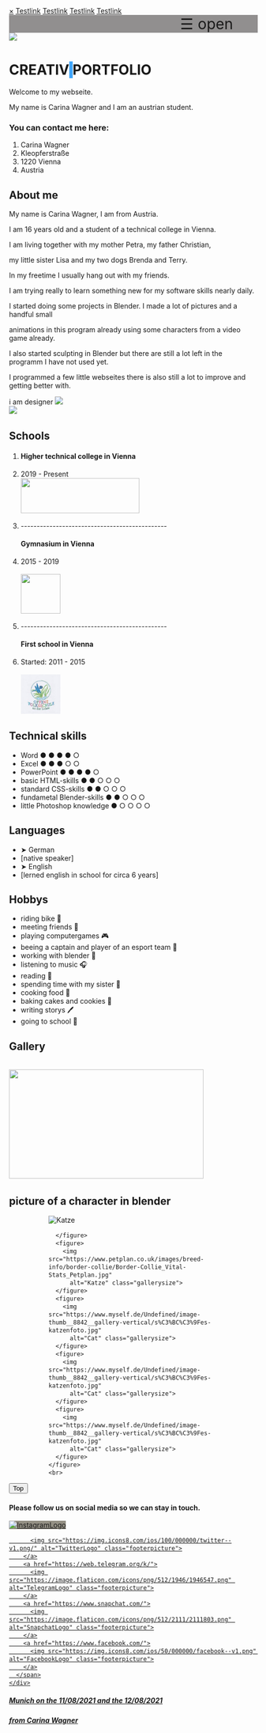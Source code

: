 <html lang="en">

<head>
  <meta charset="UTF-8">
  <link rel="stylesheet" type="text/css" href="main.css">
  <style>
    @import url('https://fonts.googleapis.com/css2?family=Nunito+Sans:ital@0;1&display=swap');
  </style>
</head>
<header>
  <title>Carina's Webseite</title>
</header>

<body>
  <div id="mySidenav" class="sidenav">
    <a href="javascript:void(0)" class="closebtn" onclick="closeNav()">&times;</a>
    <a href="test.html">Testlink</a>
    <a href="test.html">Testlink</a>
    <a href="test.html">Testlink</a>
    <a href="test.html">Testlink</a>
  </div>
  <div style="background-color: rgb(145, 143, 143);text-align: right;">
    <span class="h1color" style="text-align:right;margin-right:50px;font-size:30px;cursor:pointer"
      onclick="openNav()">&#9776;
      open</span>
  </div>
  <script>
    function openNav() {
      document.getElementById("mySidenav").style.width = "250px";
    }

    function closeNav() {
      document.getElementById("mySidenav").style.width = "0";
    }
  </script>
  <div class="greenbackground center">
    <img src="https://www.bz-berlin.de/data/uploads/2017/08/dhcsbhsxoaaffzw_1503003345-768x432.jpg"
      class="border profilpicture">

  </div>
  <h1 class="margintop h1color center"><span class="white darkgreenback">CREATIV</span><span
      style="background-color: rgb(64, 166, 250);"> </span> <span class="bold h1color"
      style="background-color: white;">PORTFOLIO</span></h1>
  <p class="center zeropaddingandmargin">Welcome to my webseite.</p>
  <p class="center zeropaddingandmargin">My name is Carina Wagner and I am an austrian student.</p>
  <h3 class="center bold underline headingcolorgreen">You can contact me here:</h3>
  <ol class="zeropaddingandmargin noliststyle center">
    <li>Carina Wagner</li>
    <li>Kleopferstraße</li>
    <li>1220 Vienna</li>
    <li>Austria</li>
  </ol>
  <div class="greenbackground">
    <h2 class="white fivteenleft underline "> About me</h2>
  </div>
  <div class="greybackground">
    <p class="black margin zeropaddingandmargin">My name is Carina Wagner, I am from Austria.</p>
    <p class="black margin zeropaddingandmargin">I am 16 years old and a student of a technical college in Vienna.</p>
    <p class="black margin zeropaddingandmargin">I am living together with my mother Petra, my father Christian,</p>
    <p class="black margin zeropaddingandmargin">my little sister Lisa and my two dogs Brenda and Terry.</p>
    <p class="black margin zeropaddingandmargin">In my freetime I usually hang out with my friends.</p>
  </div>
  <div class="right greybackground">
    <p class="black zeropaddingandmargin">I am trying really to learn something new for my software skills nearly daily.
    </p>
    <p class="black zeropaddingandmargin">I started doing some projects in Blender. I made a lot of pictures and a
      handful small </p>
    <p class="black zeropaddingandmargin">animations in this program already using some characters from a video game
      already.</p>
    <p class="black zeropaddingandmargin">I also started sculpting in Blender but there are still a lot left in the
      programm I have not used
      yet.</p>
    <p class="black zeropaddingandmargin">I programmed a few little webseites there is also still a lot to improve and
      getting better with.
    </p>
  </div>
  <div class="container">
    <div>
      <span class="nowrap h1color">i am <span class="bold h1color">designer</span></span>
      <span class="nowrap container h1color">
        <img src="https://www.myself.de/Undefined/image-thumb__8842__gallery-vertical/s%C3%BC%C3%9Fes-katzenfoto.jpg"
          class="item">
      </span>
    </div>
    <div>
      <span class="nowrap container h1color">
        <img src="https://www.myself.de/Undefined/image-thumb__8842__gallery-vertical/s%C3%BC%C3%9Fes-katzenfoto.jpg"
          class="item">
      </span>
    </div>
  </div>
  <h2 class="underline headingcolorgreen">Schools</h2>
  <ol class="zeropaddingandmargin noliststyle center">
    <li>
      <h4 class="headingcolorgreen">Higher technical college in Vienna</h4>
    </li>
    <li> 2019 - Present</li>
    <a align="center" href="https://www.htl-donaustadt.at">
      <img
        src="https://upload.wikimedia.org/wikipedia/commons/thumb/f/f1/HTL_Donaustadt_Logo.svg/1200px-HTL_Donaustadt_Logo.svg.png"
        width="240" height="71,9">
    </a>
    <li>
      <p class="green">----------------------------------------------</p>
      <h4 class="headingcolorgreen">Gymnasium in Vienna</h4>
    </li>
    <li>2015 - 2019</li>
    <br>
    <a href="https://www.brg-seestadt.at/">
      <img src="https://bildungshub.wien/wp-content/uploads/2020/11/sim_see_logo.png" width="80" height="80">
    </a>
    <li>
      <p class="green">----------------------------------------------</p>
      <h4 class="headingcolorgreen">First school in Vienna</h4>
    </li>
    <li>Started: 2011 - 2015</li>
    <br>
    <a href="http://www.offene-volksschule-an-der-lobau.at/Startseite/">
      <img src="https://github.com/CarinaMarieWagner/carinawagner.github.io/blob/main/Download.jpeg?raw=true" width="80"
        height="80">
    </a>
  </ol>
  <h2 class="underline headingcolorgreen">Technical skills</h2>
  <ul class="zeropaddingandmargin noliststyle center">
    <li>Word ● ● ● ● ○</li>
    <li>Excel ● ● ● ○ ○</li>
    <li>PowerPoint ● ● ● ● ○</li>
    <li>basic HTML-skills ● ● ○ ○ ○</li>
    <li>standard CSS-skills ● ● ○ ○ ○</li>
    <li>fundametal Blender-skills ● ● ○ ○ ○</li>
    <li>little Photoshop knowledge ● ○ ○ ○ ○</li>
  </ul>
  <h2 class="underline headingcolorgreen"> Languages</h2>
  <ul class="zeropaddingandmargin noliststyle center">
    <li>➤ German</li>
    <li>[native speaker]</li>
    <li>➤ English</li>
    <li>[lerned english in school for circa 6 years]</li>
  </ul>
  <h2 class="underline headingcolorgreen">Hobbys</h2>
  <ul class="zeropaddingandmargin noliststyle center">
    <li>︁riding bike 🚴︁</li>
    <li>meeting friends 👤︁</li>
    <li>︁playing computergames 🎮︁</li>
    <li>beeing a captain and player of an esport team 🏅︁</li>
    <li>working with blender 🎥︁</li>
    <li>listening to music 🎧︁</li>
    <li>reading 📖︁</li>
    <li>spending time with my sister 🏓︁</li>
    <li>cooking food 🍴︁</li>
    <li>baking cakes and cookies 🍪</li>
    <li>writing storys 🖊️</li>
    <li>going to school 🏫</li>
  </ul>
  <div class="greenbackground">
    <h2 class="hundredleft whitetwo headingcolorgreen">Gallery</h2>
  </div>
  <div class="greybackground">
    <br>
    <div class="post tenleft">
      <img
        src="https://media.discordapp.net/attachments/830539932828172319/869345669100474388/connileinposeplatzhalter.png"
        width="394" height="221">
      <div class="post-s">
        <h2>picture of a character in blender</h2>
      </div>
    </div>
    <!--https://media.discordapp.net/attachments/830539932828172319/865326666707107840/Versuch2.png -->
    <!--https://media.discordapp.net/attachments/750671753784852520/865324488022687754/Versuch5.png -->
    <figure id="gallery">
      <figure>
        <img src="https://www.myself.de/Undefined/image-thumb__8842__gallery-vertical/s%C3%BC%C3%9Fes-katzenfoto.jpg"
          alt="Katze" class="gallerysize">

      </figure>
      <figure>
        <img src="https://www.petplan.co.uk/images/breed-info/border-collie/Border-Collie_Vital-Stats_Petplan.jpg"
          alt="Katze" class="gallerysize">
      </figure>
      <figure>
        <img src="https://www.myself.de/Undefined/image-thumb__8842__gallery-vertical/s%C3%BC%C3%9Fes-katzenfoto.jpg"
          alt="Cat" class="gallerysize">
      </figure>
      <figure>
        <img src="https://www.myself.de/Undefined/image-thumb__8842__gallery-vertical/s%C3%BC%C3%9Fes-katzenfoto.jpg"
          alt="Cat" class="gallerysize">
      </figure>
      <figure>
        <img src="https://www.myself.de/Undefined/image-thumb__8842__gallery-vertical/s%C3%BC%C3%9Fes-katzenfoto.jpg"
          alt="Cat" class="gallerysize">
      </figure>
    </figure>
    <br>
  </div>
  <div class="box">
    <div class="mitte">
      <button onclick="topFunction()" id="myBtn" title="Go to top">Top</button>
    </div>
  </div>
</body>
<script>

  mybutton = document.getElementById("myBtn");
  window.onscroll = function () {
    scrollFunction()
  }
  function scrollFunction() {
    if (document.body.scrollTop > 20 || document.documentElement.scrollTop > 20) {
      mybutton.style.display = "block"
    } else {
      mybutton.style.display = "none";
    }
  }
  function topFunction() {
    document.body.scrollTop = 0;
    document.documentElement.scrollTop = 0;
  }
</script>
<footer>
  <div style="background-image:url(https://c.files.bbci.co.uk/12A9B/production/_111434467_gettyimages-1143489763.jpg);">
    <h4 class="center headingcolorgreen">Please follow us on social media so we can stay in touch.</h4>
    <div class="center">
      <span style="background-color: #938f83
      ;">
        <a href="https://www.instagram.com/">
          <img src="https://image.flaticon.com/icons/png/512/87/87390.png" alt="InstagramLogo" class="footerpicture ">
          <!--style="margin-left: 450px;"-->
        </a>
        <a href="https://twitter.com/">

          <img src="https://img.icons8.com/ios/100/000000/twitter--v1.png/" alt="TwitterLogo" class="footerpicture">
        </a>
        <a href="https://web.telegram.org/k/">
          <img src="https://image.flaticon.com/icons/png/512/1946/1946547.png" alt="TelegramLogo" class="footerpicture">
        </a>
        <a href="https://www.snapchat.com/">
          <img src="https://image.flaticon.com/icons/png/512/2111/2111803.png" alt="SnapchatLogo" class="footerpicture">
        </a>
        <a href="https://www.facebook.com/">
          <img src="https://img.icons8.com/ios/50/000000/facebook--v1.png" alt="FacebookLogo" class="footerpicture">
        </a>
      </span>
    </div>
  </div>
</footer>
<footer class="center topfootbackground">
  <h5>Munich on the 11/08/2021 and the 12/08/2021</h5>
</footer>
<footer class="bottomfootbackground">
  <h5 class="center">from Carina Wagner </h5>
</footer>

</html>
<!--𝔈𝔦𝔫 𝔨𝔩𝔢𝔦𝔫𝔢𝔯 𝔣𝔦𝔰𝔠𝔥 𝔦𝔰𝔱 𝔢𝔦𝔫 𝔣𝔦𝔰𝔠𝔥 <>< -->
